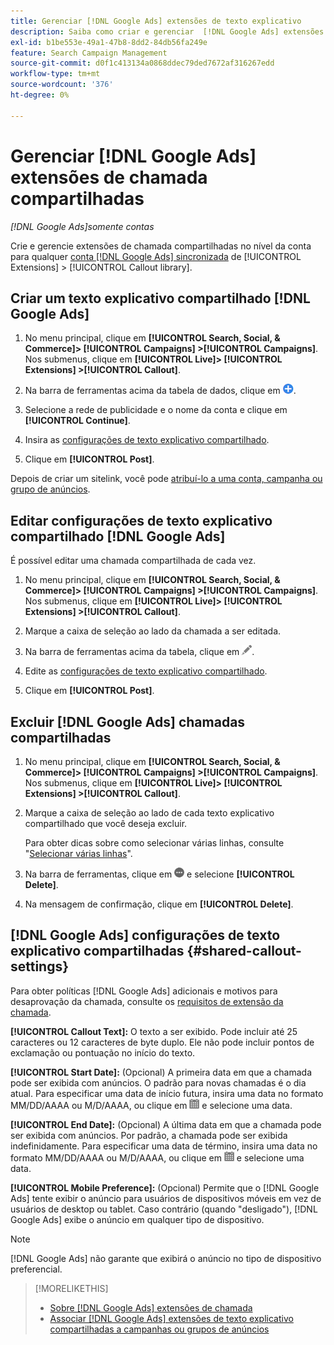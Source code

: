 ```yaml
---
title: Gerenciar [!DNL Google Ads] extensões de texto explicativo
description: Saiba como criar e gerenciar  [!DNL Google Ads] extensões de chamada.
exl-id: b1be553e-49a1-47b8-8dd2-84db56fa249e
feature: Search Campaign Management
source-git-commit: d0f1c413134a0868ddec79ded7672af316267edd
workflow-type: tm+mt
source-wordcount: '376'
ht-degree: 0%

---
```


# Gerenciar [!DNL Google Ads] extensões de chamada compartilhadas

*[!DNL Google Ads]somente contas*

Crie e gerencie extensões de chamada compartilhadas no nível da conta para qualquer [conta [!DNL Google Ads] sincronizada](/help/search-social-commerce/campaign-management/accounts/ad-network-account-about.md) de [!UICONTROL Extensions] > [!UICONTROL Callout library].

## Criar um texto explicativo compartilhado [!DNL Google Ads]

1. No menu principal, clique em **[!UICONTROL Search, Social, & Commerce]> [!UICONTROL Campaigns] >[!UICONTROL Campaigns]**. Nos submenus, clique em **[!UICONTROL Live]> [!UICONTROL Extensions] >[!UICONTROL Callout]**.

1. Na barra de ferramentas acima da tabela de dados, clique em ![Criar](/help/search-social-commerce/assets/add.png "Criar").

1. Selecione a rede de publicidade e o nome da conta e clique em **[!UICONTROL Continue]**.

1. Insira as [configurações de texto explicativo compartilhado](#shared-callout-settings).

1. Clique em **[!UICONTROL Post]**.

Depois de criar um sitelink, você pode [atribuí-lo a uma conta, campanha ou grupo de anúncios](callout-extension-associate.md).

## Editar configurações de texto explicativo compartilhado [!DNL Google Ads]

É possível editar uma chamada compartilhada de cada vez.

1. No menu principal, clique em **[!UICONTROL Search, Social, & Commerce]> [!UICONTROL Campaigns] >[!UICONTROL Campaigns]**. Nos submenus, clique em **[!UICONTROL Live]> [!UICONTROL Extensions] >[!UICONTROL Callout]**.

1. Marque a caixa de seleção ao lado da chamada a ser editada.

1. Na barra de ferramentas acima da tabela, clique em ![Editar](/help/search-social-commerce/assets/edit.png "Editar").

1. Edite as [configurações de texto explicativo compartilhado](#shared-callout-settings).

1. Clique em **[!UICONTROL Post]**.

## Excluir [!DNL Google Ads] chamadas compartilhadas

1. No menu principal, clique em **[!UICONTROL Search, Social, & Commerce]> [!UICONTROL Campaigns] >[!UICONTROL Campaigns]**. Nos submenus, clique em **[!UICONTROL Live]> [!UICONTROL Extensions] >[!UICONTROL Callout]**.

1. Marque a caixa de seleção ao lado de cada texto explicativo compartilhado que você deseja excluir.

   Para obter dicas sobre como selecionar várias linhas, consulte &quot;[Selecionar várias linhas](/help/search-social-commerce/common-tasks/navigation-editing-selection/multiple-rows-select.md)&quot;.

1. Na barra de ferramentas, clique em ![Mais](/help/search-social-commerce/assets/more.png "Mais") e selecione **[!UICONTROL Delete]**.

1. Na mensagem de confirmação, clique em **[!UICONTROL Delete]**.

## [!DNL Google Ads] configurações de texto explicativo compartilhadas {#shared-callout-settings}

Para obter políticas [!DNL Google Ads] adicionais e motivos para desaprovação da chamada, consulte os [requisitos de extensão da chamada](https://support.google.com/adspolicy/answer/1054212).

**[!UICONTROL Callout Text]:** O texto a ser exibido. Pode incluir até 25 caracteres ou 12 caracteres de byte duplo. Ele não pode incluir pontos de exclamação ou pontuação no início do texto.

**[!UICONTROL Start Date]:** (Opcional) A primeira data em que a chamada pode ser exibida com anúncios. O padrão para novas chamadas é o dia atual. Para especificar uma data de início futura, insira uma data no formato MM/DD/AAAA ou M/D/AAAA, ou clique em ![Calendário](/help/search-social-commerce/assets/calendar.png "Calendário") e selecione uma data.

**[!UICONTROL End Date]:** (Opcional) A última data em que a chamada pode ser exibida com anúncios. Por padrão, a chamada pode ser exibida indefinidamente. Para especificar uma data de término, insira uma data no formato MM/DD/AAAA ou M/D/AAAA, ou clique em ![Calendário](/help/search-social-commerce/assets/calendar.png "Calendário") e selecione uma data.

**[!UICONTROL Mobile Preference]:** (Opcional) Permite que o [!DNL Google Ads] tente exibir o anúncio para usuários de dispositivos móveis em vez de usuários de desktop ou tablet. Caso contrário (quando &quot;desligado&quot;), [!DNL Google Ads] exibe o anúncio em qualquer tipo de dispositivo.

>[!NOTE]
>
>[!DNL Google Ads] não garante que exibirá o anúncio no tipo de dispositivo preferencial.

>[!MORELIKETHIS]
>
>* [Sobre [!DNL Google Ads] extensões de chamada](callout-extension-about.md)
>* [Associar [!DNL Google Ads] extensões de texto explicativo compartilhadas a campanhas ou grupos de anúncios](callout-extension-associate.md)

